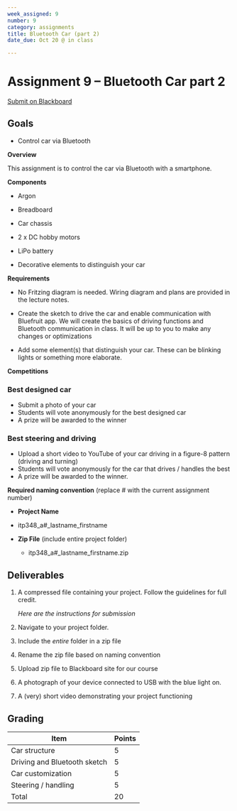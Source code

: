```yaml
---
week_assigned: 9
number: 9
category: assignments
title: Bluetooth Car (part 2)
date_due: Oct 20 @ in class

---
```

Assignment 9 – Bluetooth Car part 2
============================

[Submit on Blackboard](https://blackboard.usc.edu/)

Goals
-----

-   Control car via Bluetooth


**Overview**

This assignment is to control the car via Bluetooth with a
smartphone.

**Components**

-   Argon

-   Breadboard

-   Car chassis

-   2 x DC hobby motors

-   LiPo battery

-   Decorative elements to distinguish your car

**Requirements**

-   No Fritzing diagram is needed. Wiring diagram and plans are provided in the
    lecture notes.

-   Create the sketch to drive the car and enable communication with Bluefruit
    app. We will create the basics of driving functions and Bluetooth
    communication in class. It will be up to you to make any changes or
    optimizations

-   Add some element(s) that distinguish your car. These can be blinking lights
    or something more elaborate.


**Competitions**

### **Best designed car**

-   Submit a photo of your car
-   Students will vote anonymously for the best designed car
-   A prize will be awarded to the winner

### **Best steering and driving**

-   Upload a short video to YouTube of your car driving in a figure-8 pattern (driving and turning)
-   Students will vote anonymously for the car that drives / handles the best
-   A prize will be awarded to the winner.

**Required naming convention** (replace \# with the current assignment number)

-   **Project Name**
-   itp348_a\#_lastname_firstname
    
-   **Zip File** (include entire project folder)

    -   itp348_a\#_lastname_firstname.zip

Deliverables
------------

1.  A compressed file containing your project. Follow the guidelines for full
    credit.

    *Here are the instructions for submission*

2.  Navigate to your project folder.

3.  Include the *entire* folder in a zip file

4.  Rename the zip file based on naming convention

5.  Upload zip file to Blackboard site for our course

6.  A photograph of your device connected to USB with the blue light on.

7.  A (very) short video demonstrating your project functioning

Grading
-------

| Item                         | Points |
| ---------------------------- | ------ |
| Car structure                | 5      |
| Driving and Bluetooth sketch | 5      |
| Car customization            | 5      |
| Steering / handling          | 5      |
| Total                        | 20     |

